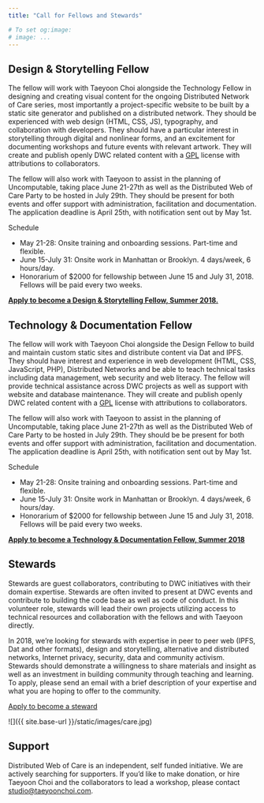 ```yaml
---
title: "Call for Fellows and Stewards"

# To set og:image:
# image: ...
---
```


## Design & Storytelling Fellow

The fellow will work with Taeyoon Choi alongside the Technology Fellow in designing and creating visual content for the ongoing Distributed Network of Care series, most importantly a project-specific website to be built by a static site generator and published on a distributed network. They should be experienced with web design (HTML, CSS, JS), typography, and collaboration with developers. They should have a particular interest in storytelling through digital and nonlinear forms, and an excitement for documenting workshops and future events with relevant artwork. They will create and publish openly DWC related content with a [GPL](https://www.gnu.org/licenses/gpl-3.0.en.html) license with attributions to collaborators.

The fellow will also work with Taeyoon to assist in the planning of Uncomputable, taking place June 21-27th as well as the Distributed Web of Care Party to be hosted in July 29th. They should be present for both events and offer support with administration, facilitation and documentation. The application deadline is April 25th, with notification sent out by May 1st.

Schedule

* May 21-28: Onsite training and onboarding sessions. Part-time and flexible.
* June 15-July 31: Onsite work in Manhattan or Brooklyn. 4 days/week, 6 hours/day.
* Honorarium of $2000 for fellowship between June 15 and July 31, 2018. Fellows will be paid every two weeks.

**[Apply to become a Design & Storytelling Fellow, Summer 2018.](https://airtable.com/shrbBTpEl8qgIWzkG)**

## Technology & Documentation Fellow

The fellow will work with Taeyoon Choi alongside the Design Fellow to build and maintain custom static sites and distribute content via Dat and IPFS. They should have interest and experience in web  development (HTML, CSS, JavaScript, PHP), Distributed Networks and be able to teach technical tasks including data management, web security and web literacy. The fellow will provide technical assistance across DWC projects as well as support with website and database maintenance.  They will create and publish openly DWC related content with a [GPL](https://www.gnu.org/licenses/gpl-3.0.en.html) license with attributions to collaborators.

The fellow will also work with Taeyoon to assist in the planning of Uncomputable, taking place June 21-27th as well as the Distributed Web of Care Party to be hosted in July 29th. They should be be present for both events and offer support with administration, facilitation and documentation. The application deadline is April 25th, with notification sent out by May 1st.

Schedule

* May 21-28: Onsite training and onboarding sessions. Part-time and flexible.
* June 15-July 31: Onsite work in Manhattan or Brooklyn. 4 days/week, 6 hours/day.
* Honorarium of $2000 for fellowship between June 15 and July 31, 2018. Fellows will be paid every two weeks.

**[Apply to become a Technology & Documentation Fellow, Summer 2018](https://airtable.com/shrbBTpEl8qgIWzkG)**


## Stewards

Stewards are guest collaborators, contributing to DWC initiatives with their domain expertise. Stewards are often invited to present at DWC events and contribute to building the code base as well as code of conduct. In this volunteer role, stewards will lead their own projects utilizing access to technical resources and collaboration with the fellows and with Taeyoon directly.  

In 2018, we’re looking for stewards with expertise in peer to peer web (IPFS, Dat and other formats), design and storytelling, alternative and distributed networks, Internet privacy, security, data and community activism. Stewards should demonstrate a willingness to share materials and insight as well as an investment in building community through teaching and learning. To apply, please send an email with a brief description of your expertise and what you are hoping to offer to the community.

[Apply to become a steward](https://airtable.com/shrJKwgf305PUDKjm) 


![]({{ site.base-url }}/static/images/care.jpg)


## Support 

Distributed Web of Care is an independent, self funded initiative. We are actively searching for supporters. If you’d like to make donation, or hire Taeyoon Choi and the collaborators to lead a workshop, please contact studio@taeyoonchoi.com. 
